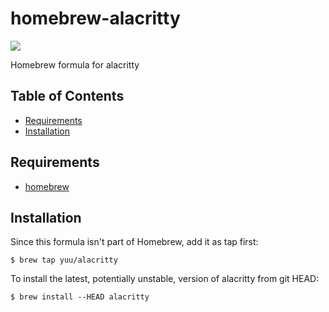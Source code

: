 # homebrew-alacritty
[![](https://img.shields.io/badge/License-MIT-blue.svg?style=flat-square)](https://yuu.github.io/license/mit.md)

Homebrew formula for alacritty

## Table of Contents
  * [Requirements](#requirements)
  * [Installation](#installation)

## Requirements
  * [homebrew](http://brew.sh)

## Installation
Since this formula isn't part of Homebrew, add it as tap first:
```
$ brew tap yuu/alacritty
```

To install the latest, potentially unstable, version of alacritty from git HEAD:
```
$ brew install --HEAD alacritty
```

